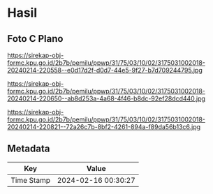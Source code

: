 # Hasil

## Foto C Plano

https://sirekap-obj-formc.kpu.go.id/2b7b/pemilu/ppwp/31/75/03/10/02/3175031002018-20240214-220558--e0d17d2f-d0d7-44e5-9f27-b7d709244795.jpg

https://sirekap-obj-formc.kpu.go.id/2b7b/pemilu/ppwp/31/75/03/10/02/3175031002018-20240214-220650--ab8d253a-4a68-4f46-b8dc-92ef28dcd440.jpg

https://sirekap-obj-formc.kpu.go.id/2b7b/pemilu/ppwp/31/75/03/10/02/3175031002018-20240214-220821--72a26c7b-8bf2-4261-894a-f89da56b13c6.jpg


## Metadata

| Key        | Value               |
| ---------- | ------------------- |
| Time Stamp | 2024-02-16 00:30:27 |



